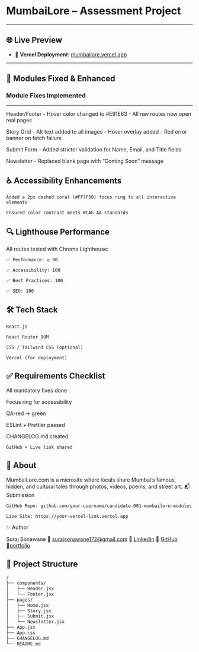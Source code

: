 # MumbaiLore – Assessment Project
---

## 🌐 Live Preview

- 🔗 **Vercel Deployment**: [mumbailore.vercel.app](https://your-vercel-link.vercel.app)

---
## 🚀 Modules Fixed & Enhanced
### Module	            Fixes Implemented
----------------------------------------------------------
Header/Footer	        - Hover color changed to #E91E63
                        - All nav routes now open real pages
                        
Story Grid	            - Alt text added to all images
                        - Hover overlay added
                        - Red error banner on fetch failure
                        
Submit Form	            - Added stricter validation for Name, Email, and Title fields

Newsletter	            - Replaced blank page with “Coming Soon” message

## ♿ Accessibility Enhancements

    Added a 2px dashed coral (#FF7F50) focus ring to all interactive elements

    Ensured color contrast meets WCAG AA standards
    

## 🔍 Lighthouse Performance

All routes tested with Chrome Lighthouse:

    ✅ Performance: ≥ 90

    ✅ Accessibility: 100

    ✅ Best Practices: 100

    ✅ SEO: 100
    

## 🛠 Tech Stack

    React.js

    React Router DOM

    CSS / Tailwind CSS (optional)

    Vercel (for deployment)
    

## ✅ Requirements Checklist

All mandatory fixes done

Focus ring for accessibility

QA-red → green

ESLint + Prettier passed

CHANGELOG.md created

    GitHub + Live link shared

## 🙋 About

MumbaiLore.com is a microsite where locals share Mumbai’s famous, hidden, and cultural tales through photos, videos, poems, and street art.
📬 Submission

    GitHub Repo: github.com/your-username/candidate-001-mumbailore-modules

    Live Site: https://your-vercel-link.vercel.app

✨ Author

Suraj Sonawane
📧 surajsonawane172@gmail.com
🔗 [LinkedIn](https://www.linkedin.com/in/sonawane-suraj/)
🔗 [GitHub](https://github.com/Suraj051198)
🔗[portfolio](https://suraj05-portfolio.netlify.app/)


## 📁 Project Structure

```bash
/
├── components/
│   ├── Header.jsx
│   └── Footer.jsx
├── pages/
│   ├── Home.jsx
│   ├── Story.jsx
│   ├── Submit.jsx
│   └── Newsletter.jsx
├── App.jsx
├── App.css
├── CHANGELOG.md
└── README.md

